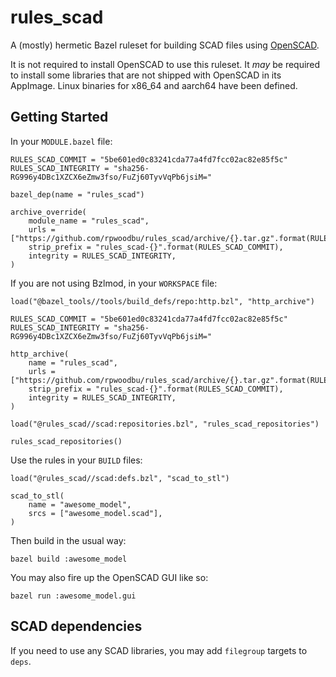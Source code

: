 # rules_scad
A (mostly) hermetic Bazel ruleset for building SCAD files using
[OpenSCAD](https://openscad.org/).

It is not required to install OpenSCAD to use this ruleset. It _may_ be
required to install some libraries that are not shipped with OpenSCAD in its
AppImage. Linux binaries for x86_64 and aarch64 have been defined.

## Getting Started

In your `MODULE.bazel` file:
```Starlark
RULES_SCAD_COMMIT = "5be601ed0c83241cda77a4fd7fcc02ac82e85f5c"
RULES_SCAD_INTEGRITY = "sha256-RG996y4DBc1XZCX6eZmw3fso/FuZj60TyvVqPb6jsiM="

bazel_dep(name = "rules_scad")

archive_override(
    module_name = "rules_scad",
    urls = ["https://github.com/rpwoodbu/rules_scad/archive/{}.tar.gz".format(RULES_SCAD_COMMIT)],
    strip_prefix = "rules_scad-{}".format(RULES_SCAD_COMMIT),
    integrity = RULES_SCAD_INTEGRITY,
)
```

If you are not using Bzlmod, in your `WORKSPACE` file:
```Starlark
load("@bazel_tools//tools/build_defs/repo:http.bzl", "http_archive")

RULES_SCAD_COMMIT = "5be601ed0c83241cda77a4fd7fcc02ac82e85f5c"
RULES_SCAD_INTEGRITY = "sha256-RG996y4DBc1XZCX6eZmw3fso/FuZj60TyvVqPb6jsiM="

http_archive(
    name = "rules_scad",
    urls = ["https://github.com/rpwoodbu/rules_scad/archive/{}.tar.gz".format(RULES_SCAD_COMMIT)],
    strip_prefix = "rules_scad-{}".format(RULES_SCAD_COMMIT),
    integrity = RULES_SCAD_INTEGRITY,
)

load("@rules_scad//scad:repositories.bzl", "rules_scad_repositories")

rules_scad_repositories()
```

Use the rules in your `BUILD` files:
```Starlark
load("@rules_scad//scad:defs.bzl", "scad_to_stl")

scad_to_stl(
    name = "awesome_model",
    srcs = ["awesome_model.scad"],
)
```

Then build in the usual way:
```shell
bazel build :awesome_model
```

You may also fire up the OpenSCAD GUI like so:
```shell
bazel run :awesome_model.gui
```

## SCAD dependencies

If you need to use any SCAD libraries, you may add `filegroup` targets to
`deps`.

